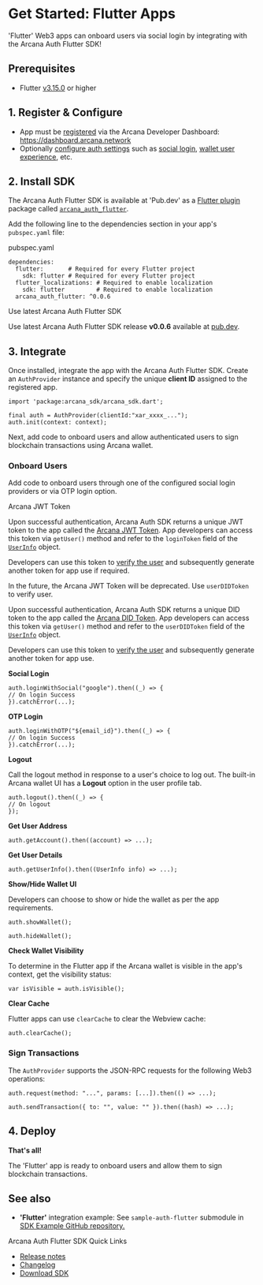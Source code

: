 # Get Started: Flutter Apps

'Flutter' Web3 apps can onboard users via social login by integrating with the Arcana Auth Flutter SDK!

## Prerequisites

- Flutter [v3.15.0](https://flutter-ko.dev/development/tools/sdk/releases) or higher

## 1. Register & Configure

- App must be [registered](../../../setup/config-auth/register-app/) via the Arcana Developer Dashboard: <https://dashboard.arcana.network>
- Optionally [configure auth settings](../../../setup/config-auth/) such as [social login](../../../concepts/social-login/), [wallet user experience](../../../concepts/anwallet/), etc.

## 2. Install SDK

The Arcana Auth Flutter SDK is available at 'Pub.dev' as a [Flutter plugin](https://docs.flutter.dev/packages-and-plugins/developing-packages) package called [`arcana_auth_flutter`](https://pub.dev/packages/arcana_auth_flutter).

Add the following line to the dependencies section in your app's `pubspec.yaml` file:

pubspec.yaml

```
dependencies:
  flutter:       # Required for every Flutter project
    sdk: flutter # Required for every Flutter project
  flutter_localizations: # Required to enable localization
    sdk: flutter         # Required to enable localization
  arcana_auth_flutter: ^0.0.6 

```

Use latest Arcana Auth Flutter SDK

Use latest Arcana Auth Flutter SDK release **v0.0.6** available at [pub.dev](https://pub.dev/packages/arcana_auth_flutter).

## 3. Integrate

Once installed, integrate the app with the Arcana Auth Flutter SDK. Create an `AuthProvider` instance and specify the unique **client ID** assigned to the registered app.

```
import 'package:arcana_sdk/arcana_sdk.dart';

final auth = AuthProvider(clientId:"xar_xxxx_...");
auth.init(context: context);

```

Next, add code to onboard users and allow authenticated users to sign blockchain transactions using Arcana wallet.

### Onboard Users

Add code to onboard users through one of the configured social login providers or via OTP login option.

Arcana JWT Token

Upon successful authentication, Arcana Auth SDK returns a unique JWT token to the app called the [Arcana JWT Token](../../../concepts/an-jwt-token/). App developers can access this token via `getUser()` method and refer to the `loginToken` field of the [`UserInfo`](https://authsdk-ref-guide.netlify.app/interfaces/userinfo) object.

Developers can use this token to [verify the user](../../../concepts/jwt-token-validation/) and subsequently generate another token for app use if required.

In the future, the Arcana JWT Token will be deprecated. Use `userDIDToken` to verify user.

Upon successful authentication, Arcana Auth SDK returns a unique DID token to the app called the [Arcana DID Token](../../../concepts/an-jwt-token/). App developers can access this token via `getUser()` method and refer to the `userDIDToken` field of the [`UserInfo`](https://authsdk-ref-guide.netlify.app/interfaces/userinfo) object.

Developers can use this token to [verify the user](../../../concepts/an-did-token/#verify-did-token) and subsequently generate another token for app use.

**Social Login**

```
auth.loginWithSocial("google").then((_) => {
// On login Success
}).catchError(...);

```

**OTP Login**

```
auth.loginWithOTP("${email_id}").then((_) => {
// On login Success
}).catchError(...);

```

**Logout**

Call the logout method in response to a user's choice to log out. The built-in Arcana wallet UI has a **Logout** option in the user profile tab.

```
auth.logout().then((_) => {
// On logout
});

```

**Get User Address**

```
auth.getAccount().then((account) => ...);

```

**Get User Details**

```
auth.getUserInfo().then((UserInfo info) => ...);

```

**Show/Hide Wallet UI**

Developers can choose to show or hide the wallet as per the app requirements.

```
auth.showWallet();

```

```
auth.hideWallet();

```

**Check Wallet Visibility**

To determine in the Flutter app if the Arcana wallet is visible in the app's context, get the visibility status:

```
var isVisible = auth.isVisible();

```

**Clear Cache**

Flutter apps can use `clearCache` to clear the Webview cache:

```
auth.clearCache();

```

### Sign Transactions

The `AuthProvider` supports the JSON-RPC requests for the following Web3 operations:

```
auth.request(method: "...", params: [...]).then(() => ...);

```

```
auth.sendTransaction({ to: "", value: "" }).then((hash) => ...);

```

## 4. Deploy

**That's all!**

The 'Flutter' app is ready to onboard users and allow them to sign blockchain transactions.

## See also

- **'Flutter'** integration example: See `sample-auth-flutter` submodule in [SDK Example GitHub repository.](https://github.com/arcana-network/auth-examples)

Arcana Auth Flutter SDK Quick Links

- [Release notes](../../../relnotes/latest-auth-release-note/)
- [Changelog](https://github.com/arcana-network/auth-flutter/releases)
- [Download SDK](https://pub.dev/packages/arcana_auth_flutter)
